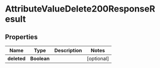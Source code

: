 

# AttributeValueDelete200ResponseResult

## Properties

Name | Type | Description | Notes
------------ | ------------- | ------------- | -------------
**deleted** | **Boolean** |  |  [optional]




